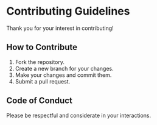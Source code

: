 # Contributing Guidelines

Thank you for your interest in contributing!

## How to Contribute

1. Fork the repository.
2. Create a new branch for your changes.
3. Make your changes and commit them.
4. Submit a pull request.

## Code of Conduct

Please be respectful and considerate in your interactions.

